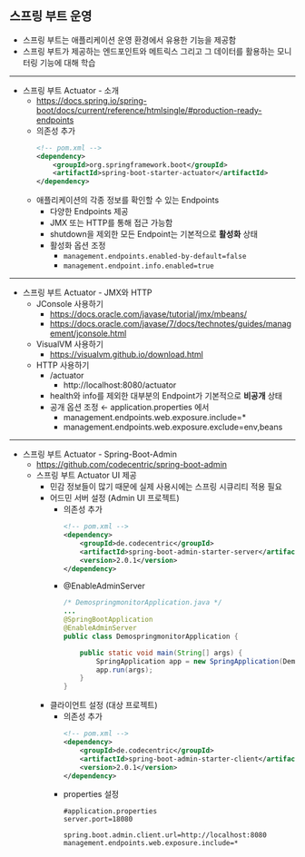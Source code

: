 ## **스프링 부트 운영**
  * 스프링 부트는 애플리케이션 운영 환경에서 유용한 기능을 제공함
  * 스프링 부트가 제공하는 엔드포인트와 메트릭스 그리고 그 데이터를 활용하는 모니터링 기능에 대해 학습
***
  * 스프링 부트 Actuator - 소개
    * https://docs.spring.io/spring-boot/docs/current/reference/htmlsingle/#production-ready-endpoints
    * 의존성 추가
      ```xml
      <!-- pom.xml -->
      <dependency>
          <groupId>org.springframework.boot</groupId>
          <artifactId>spring-boot-starter-actuator</artifactId>
      </dependency>
      ```
    * 애플리케이션의 각종 정보를 확인할 수 있는 Endpoints
      * 다양한 Endpoints 제공
      * JMX 또는 HTTP를 통해 접근 가능함
      * shutdown을 제외한 모든 Endpoint는 기본적으로 __활성화__ 상태
      * 활성화 옵션 조정
        * `management.endpoints.enabled-by-default=false`
        * `management.endpoint.info.enabled=true`
***
  * 스프링 부트 Actuator - JMX와 HTTP
    * JConsole 사용하기
      * https://docs.oracle.com/javase/tutorial/jmx/mbeans/
      * https://docs.oracle.com/javase/7/docs/technotes/guides/management/jconsole.html
    * VisualVM 사용하기
      * https://visualvm.github.io/download.html
    * HTTP 사용하기
      * /actuator
        * http://localhost:8080/actuator
      * health와 info를 제외한 대부분의 Endpoint가 기본적으로 __비공개__ 상태
      * 공개 옵션 조정 ← application.properties 에서
        * management.endpoints.web.exposure.include=*
        * management.endpoints.web.exposure.exclude=env,beans
***
  * 스프링 부트 Actuator - Spring-Boot-Admin
    * https://github.com/codecentric/spring-boot-admin
    * 스프링 부트 Actuator UI 제공
      * 민감 정보들이 많기 때문에 실제 사용시에는 스프링 시큐리티 적용 필요
      * 어드민 서버 설정 (Admin UI 프로젝트)
        * 의존성 추가
          ```xml
          <!-- pom.xml -->
          <dependency>
              <groupId>de.codecentric</groupId>
              <artifactId>spring-boot-admin-starter-server</artifactId>
              <version>2.0.1</version>
          </dependency>
          ```
        * @EnableAdminServer
          ```java
          /* DemospringmonitorApplication.java */
          ...
          @SpringBootApplication
          @EnableAdminServer
          public class DemospringmonitorApplication {

              public static void main(String[] args) {
                  SpringApplication app = new SpringApplication(DemospringmonitorApplication.class);
                  app.run(args);
              }
          }
          ```
      * 클라이언트 설정 (대상 프로젝트)
        * 의존성 추가
          ```xml
          <!-- pom.xml -->
          <dependency>
              <groupId>de.codecentric</groupId>
              <artifactId>spring-boot-admin-starter-client</artifactId>
              <version>2.0.1</version>
          </dependency>
          ```
        * properties 설정
          ```
          #application.properties
          server.port=18080

          spring.boot.admin.client.url=http://localhost:8080
          management.endpoints.web.exposure.include=*
          ```

